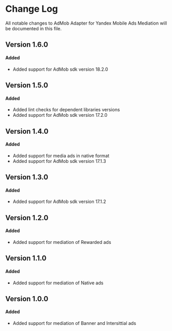 # Change Log
All notable changes to AdMob Adapter for Yandex Mobile Ads Mediation will be documented in this file.

## Version 1.6.0

#### Added
* Added support for AdMob sdk version 18.2.0

## Version 1.5.0

#### Added
* Added lint checks for dependent libraries versions
* Added support for AdMob sdk version 17.2.0

## Version 1.4.0

#### Added
* Added support for media ads in native format
* Added support for AdMob sdk version 17.1.3

## Version 1.3.0

#### Added
* Added support for AdMob sdk version 17.1.2

## Version 1.2.0

#### Added
* Added support for mediation of Rewarded ads

## Version 1.1.0

#### Added
* Added support for mediation of Native ads

## Version 1.0.0

#### Added
* Added support for mediation of Banner and Intersittial ads 
